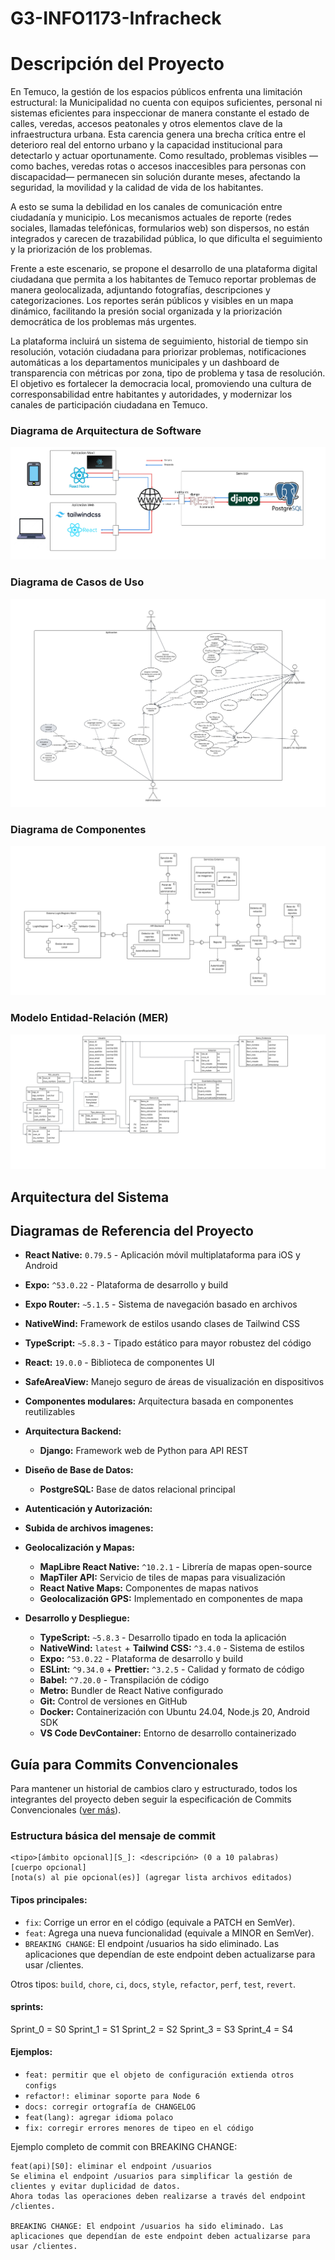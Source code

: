 # G3-INFO1173-Infracheck
# Descripción del Proyecto

En Temuco, la gestión de los espacios públicos enfrenta una limitación estructural: la Municipalidad no cuenta con equipos suficientes, personal ni sistemas eficientes para inspeccionar de manera constante el estado de calles, veredas, accesos peatonales y otros elementos clave de la infraestructura urbana. Esta carencia genera una brecha crítica entre el deterioro real del entorno urbano y la capacidad institucional para detectarlo y actuar oportunamente. Como resultado, problemas visibles —como baches, veredas rotas o accesos inaccesibles para personas con discapacidad— permanecen sin solución durante meses, afectando la seguridad, la movilidad y la calidad de vida de los habitantes.

A esto se suma la debilidad en los canales de comunicación entre ciudadanía y municipio. Los mecanismos actuales de reporte (redes sociales, llamadas telefónicas, formularios web) son dispersos, no están integrados y carecen de trazabilidad pública, lo que dificulta el seguimiento y la priorización de los problemas.

Frente a este escenario, se propone el desarrollo de una plataforma digital ciudadana que permita a los habitantes de Temuco reportar problemas de manera geolocalizada, adjuntando fotografías, descripciones y categorizaciones. Los reportes serán públicos y visibles en un mapa dinámico, facilitando la presión social organizada y la priorización democrática de los problemas más urgentes.

La plataforma incluirá un sistema de seguimiento, historial de tiempo sin resolución, votación ciudadana para priorizar problemas, notificaciones automáticas a los departamentos municipales y un dashboard de transparencia con métricas por zona, tipo de problema y tasa de resolución. El objetivo es fortalecer la democracia local, promoviendo una cultura de corresponsabilidad entre habitantes y autoridades, y modernizar los canales de participación ciudadana en Temuco.


### Diagrama de Arquitectura de Software
![Diagrama de Arquitectura](images/Integracion%204,%20Grupo%203%20-%20Arq.%20Software.jpg)

### Diagrama de Casos de Uso
![Diagrama de Casos de Uso](images/Integracion%204,%20Grupo%203%20-%20Caso%20de%20Uso.jpg)

### Diagrama de Componentes
![Diagrama de Componentes](images/Integracion%204,%20Grupo%203%20-%20Componentes.jpg)

### Modelo Entidad-Relación (MER)
![Diagrama MER](images/Integracion%204,%20Grupo%203%20-%20MER.jpg)


## Arquitectura del Sistema


## Diagramas de Referencia del Proyecto

  - **React Native:** `0.79.5` - Aplicación móvil multiplataforma para iOS y Android
  - **Expo:** `^53.0.22` - Plataforma de desarrollo y build
  - **Expo Router:** `~5.1.5` - Sistema de navegación basado en archivos
  - **NativeWind:** Framework de estilos usando clases de Tailwind CSS
  - **TypeScript:** `~5.8.3` - Tipado estático para mayor robustez del código
  - **React:** `19.0.0` - Biblioteca de componentes UI
  - **SafeAreaView:** Manejo seguro de áreas de visualización en dispositivos
  - **Componentes modulares:** Arquitectura basada en componentes reutilizables

- **Arquitectura Backend:** 
  - **Django:** Framework web de Python para API REST

- **Diseño de Base de Datos:** 
  - **PostgreSQL:** Base de datos relacional principal

- **Autenticación y Autorización:** 

- **Subida de archivos imagenes:** 

- **Geolocalización y Mapas:** 
  - **MapLibre React Native:** `^10.2.1` - Librería de mapas open-source
  - **MapTiler API:** Servicio de tiles de mapas para visualización
  - **React Native Maps:** Componentes de mapas nativos
  - **Geolocalización GPS:** Implementado en componentes de mapa

- **Desarrollo y Despliegue:** 
  - **TypeScript:** `~5.8.3` - Desarrollo tipado en toda la aplicación
  - **NativeWind:** `latest` + **Tailwind CSS:** `^3.4.0` - Sistema de estilos
  - **Expo:** `^53.0.22` - Plataforma de desarrollo y build
  - **ESLint:** `^9.34.0` + **Prettier:** `^3.2.5` - Calidad y formato de código
  - **Babel:** `^7.20.0` - Transpilación de código
  - **Metro:** Bundler de React Native configurado
  - **Git:** Control de versiones en GitHub
  - **Docker:** Containerización con Ubuntu 24.04, Node.js 20, Android SDK
  - **VS Code DevContainer:** Entorno de desarrollo containerizado



## Guía para Commits Convencionales

Para mantener un historial de cambios claro y estructurado, todos los integrantes del proyecto deben seguir la especificación de Commits Convencionales ([ver más](https://www.conventionalcommits.org/es/v1.0.0)).

### Estructura básica del mensaje de commit

```
<tipo>[ámbito opcional][S_]: <descripción> (0 a 10 palabras)
[cuerpo opcional]
[nota(s) al pie opcional(es)] (agregar lista archivos editados)
```

#### Tipos principales:
- `fix`: Corrige un error en el código (equivale a PATCH en SemVer).
- `feat`: Agrega una nueva funcionalidad (equivale a MINOR en SemVer).
- `BREAKING CHANGE`: El endpoint /usuarios ha sido eliminado. Las aplicaciones que dependían de este endpoint deben actualizarse para usar /clientes.

Otros tipos: `build`, `chore`, `ci`, `docs`, `style`, `refactor`, `perf`, `test`, `revert`.

#### sprints:
Sprint_0 = S0
Sprint_1 = S1
Sprint_2 = S2
Sprint_3 = S3
Sprint_4 = S4

#### Ejemplos:

- `feat: permitir que el objeto de configuración extienda otros configs`
- `refactor!: eliminar soporte para Node 6`
- `docs: corregir ortografía de CHANGELOG`
- `feat(lang): agregar idioma polaco`
- `fix: corregir errores menores de tipeo en el código`

Ejemplo completo de commit con BREAKING CHANGE:

```
feat(api)[S0]: eliminar el endpoint /usuarios
Se elimina el endpoint /usuarios para simplificar la gestión de clientes y evitar duplicidad de datos.
Ahora todas las operaciones deben realizarse a través del endpoint /clientes.

BREAKING CHANGE: El endpoint /usuarios ha sido eliminado. Las aplicaciones que dependían de este endpoint deben actualizarse para usar /clientes.
```
